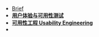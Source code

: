 - [Brief](/)
- [**用户体验与可用性测试**](book1/summary)
- [**可用性工程 Usability Engineering**](book2/summary)
- 

